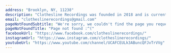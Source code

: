 ```yaml
---
address: "Brooklyn, NY, 11238"
description: "Clothesline Recordings was founded in 2018 and is currently based in Brooklyn, NY."
email: "clotheslinerecordings@gmail.com"
pageNotFoundSubtitle: "We're sorry, we couldn't find the page you requested"
pageNotFoundTitle: "Page not found :^("
facebookUrl: "https://www.facebook.com/clotheslinerecordings/"
instagramUrl: "https://www.instagram.com/clotheslinerecordings/"
youtubeUrl: "https://www.youtube.com/channel/UCAFCEULk3ABuncQFJvTrVVg"
---
```

